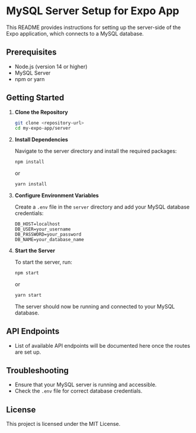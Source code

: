 # MySQL Server Setup for Expo App

This README provides instructions for setting up the server-side of the Expo application, which connects to a MySQL database.

## Prerequisites

- Node.js (version 14 or higher)
- MySQL Server
- npm or yarn

## Getting Started

1. **Clone the Repository**

   ```bash
   git clone <repository-url>
   cd my-expo-app/server
   ```

2. **Install Dependencies**

   Navigate to the server directory and install the required packages:

   ```bash
   npm install
   ```

   or

   ```bash
   yarn install
   ```

3. **Configure Environment Variables**

   Create a `.env` file in the `server` directory and add your MySQL database credentials:

   ```
   DB_HOST=localhost
   DB_USER=your_username
   DB_PASSWORD=your_password
   DB_NAME=your_database_name
   ```

4. **Start the Server**

   To start the server, run:

   ```bash
   npm start
   ```

   or

   ```bash
   yarn start
   ```

   The server should now be running and connected to your MySQL database.

## API Endpoints

- List of available API endpoints will be documented here once the routes are set up.

## Troubleshooting

- Ensure that your MySQL server is running and accessible.
- Check the `.env` file for correct database credentials.

## License

This project is licensed under the MIT License.